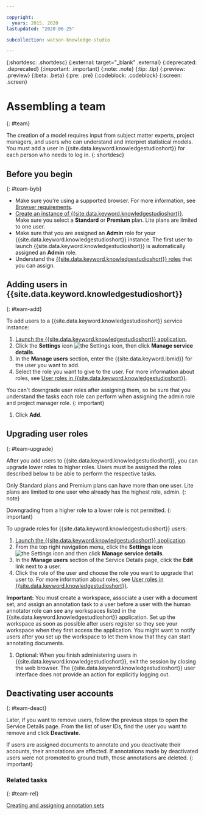```yaml
---

copyright:
  years: 2015, 2020
lastupdated: "2020-06-25"

subcollection: watson-knowledge-studio

---
```


{:shortdesc: .shortdesc}
{:external: target="_blank" .external}
{:deprecated: .deprecated}
{:important: .important}
{:note: .note}
{:tip: .tip}
{:preview: .preview}
{:beta: .beta}
{:pre: .pre}
{:codeblock: .codeblock}
{:screen: .screen}

# Assembling a team
{: #team}

The creation of a model requires input from subject matter experts, project managers, and users who can understand and interpret statistical models. You must add a user in {{site.data.keyword.knowledgestudioshort}} for each person who needs to log in.
{: shortdesc}

## Before you begin
{: #team-byb}

- Make sure you're using a supported browser. For more information, see [Browser requirements](/docs/watson-knowledge-studio?topic=watson-knowledge-studio-system-requirements).
- [Create an instance of {{site.data.keyword.knowledgestudioshort}}](/docs/watson-knowledge-studio?topic=watson-knowledge-studio-wks_tutintro#instance). Make sure you select a **Standard** or **Premium** plan. Lite plans are limited to one user.
- Make sure that you are assigned an **Admin** role for your {{site.data.keyword.knowledgestudioshort}} instance. The first user to launch {{site.data.keyword.knowledgestudioshort}} is automatically assigned an **Admin** role.
- Understand the [{{site.data.keyword.knowledgestudioshort}} roles](/docs/watson-knowledge-studio?topic=watson-knowledge-studio-roles#descriptions) that you can assign.

## Adding users in {{site.data.keyword.knowledgestudioshort}}
{: #team-add}

To add users to a {{site.data.keyword.knowledgestudioshort}} service instance:

1. [Launch the {{site.data.keyword.knowledgestudioshort}} application.](/docs/watson-knowledge-studio?topic=watson-knowledge-studio-wks_tutintro#launching-the-knowledge-studio-application)
1. Click the **Settings** icon ![the Settings icon](images/settings.png), then click **Manage service details**.
1. In the **Manage users** section, enter the {{site.data.keyword.ibmid}} for the user you want to add.
1. Select the role you want to give to the user. For more information about roles, see [User roles in {{site.data.keyword.knowledgestudioshort}}](/docs/watson-knowledge-studio?topic=watson-knowledge-studio-roles).

  You can't downgrade user roles after assigning them, so be sure that you understand the tasks each role can perform when assigning the admin role and project manager role.
  {: important}

1. Click **Add**.

## Upgrading user roles
{: #team-upgrade}

After you add users to {{site.data.keyword.knowledgestudioshort}}, you can upgrade lower roles to higher roles. Users must be assigned the roles described below to be able to perform the respective tasks.

Only Standard plans and Premium plans can have more than one user. Lite plans are limited to one user who already has the highest role, admin.
{: note}

Downgrading from a higher role to a lower role is not permitted.
{: important}

To upgrade roles for {{site.data.keyword.knowledgestudioshort}} users:

1. [Launch the {{site.data.keyword.knowledgestudioshort}} application](/docs/watson-knowledge-studio?topic=watson-knowledge-studio-wks_tutintro#launching-the-knowledge-studio-application).
1. From the top right navigation menu, click the **Settings** icon ![the Settings icon](images/settings.png) and then click **Manage service details**.
1. In the **Manage users** section of the Service Details page, click the **Edit** link next to a user.
1. Click the role of the user and choose the role you want to upgrade that user to. For more information about roles, see [User roles in {{site.data.keyword.knowledgestudioshort}}](/docs/watson-knowledge-studio?topic=watson-knowledge-studio-roles).

  **Important:** You must create a workspace, associate a user with a document set, and assign an annotation task to a user before a user with the human annotator role can see any workspaces listed in the {{site.data.keyword.knowledgestudioshort}} application. Set up the workspace as soon as possible after users register so they see your workspace when they first access the application. You might want to notify users after you set up the workspace to let them know that they can start annotating documents.

1. Optional: When you finish administering users in {{site.data.keyword.knowledgestudioshort}}, exit the session by closing the web browser. The {{site.data.keyword.knowledgestudioshort}} user interface does not provide an action for explicitly logging out.

## Deactivating user accounts
{: #team-deact}

Later, if you want to remove users, follow the previous steps to open the Service Details page. From the list of user IDs, find the user you want to remove and click **Deactivate**.

If users are assigned documents to annotate and you deactivate their accounts, their annotations are affected. If annotations made by deactivated users were not promoted to ground truth, those annotations are deleted.
{: important}

### Related tasks
{: #team-rel}

[Creating and assigning annotation sets](/docs/watson-knowledge-studio?topic=watson-knowledge-studio-documents-for-annotation)